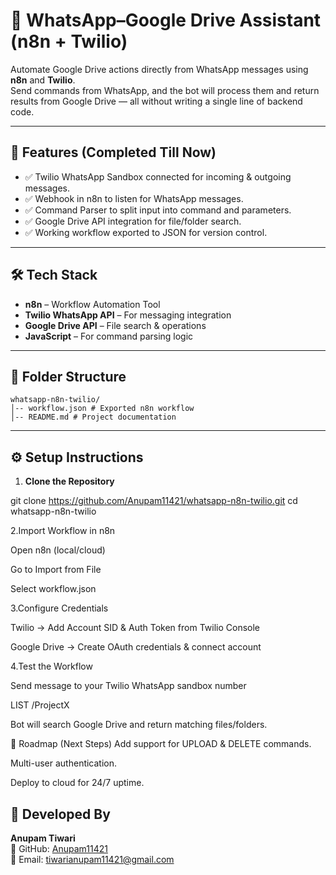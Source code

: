 # 📱 WhatsApp–Google Drive Assistant (n8n + Twilio)

Automate Google Drive actions directly from WhatsApp messages using **n8n** and **Twilio**.  
Send commands from WhatsApp, and the bot will process them and return results from Google Drive — all without writing a single line of backend code.

---

## 🚀 Features (Completed Till Now)
- ✅ Twilio WhatsApp Sandbox connected for incoming & outgoing messages.  
- ✅ Webhook in n8n to listen for WhatsApp messages.  
- ✅ Command Parser to split input into command and parameters.  
- ✅ Google Drive API integration for file/folder search.  
- ✅ Working workflow exported to JSON for version control.  

---

## 🛠 Tech Stack
- **n8n** – Workflow Automation Tool  
- **Twilio WhatsApp API** – For messaging integration  
- **Google Drive API** – File search & operations  
- **JavaScript** – For command parsing logic  

---

## 📂 Folder Structure
```
whatsapp-n8n-twilio/
│-- workflow.json # Exported n8n workflow
│-- README.md # Project documentation

```
---

## ⚙️ Setup Instructions

1. **Clone the Repository**

git clone https://github.com/Anupam11421/whatsapp-n8n-twilio.git
cd whatsapp-n8n-twilio

2.Import Workflow in n8n

Open n8n (local/cloud)

Go to Import from File

Select workflow.json

3.Configure Credentials

Twilio → Add Account SID & Auth Token from Twilio Console

Google Drive → Create OAuth credentials & connect account

4.Test the Workflow

Send message to your Twilio WhatsApp sandbox number

  LIST /ProjectX

Bot will search Google Drive and return matching files/folders.

📅 Roadmap (Next Steps)
Add support for UPLOAD & DELETE commands.

Multi-user authentication.

Deploy to cloud for 24/7 uptime.

## 👤 Developed By

**Anupam Tiwari**  
🔗 GitHub: [Anupam11421](https://github.com/Anupam11421)  
📧 Email: [tiwarianupam11421@gmail.com](mailto:tiwarianupam11421@gmail.com)

